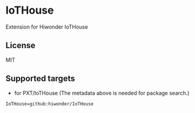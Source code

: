 # IoTHouse

Extension for Hiwonder IoTHouse

## License

MIT

## Supported targets

* for PXT/IoTHouse
(The metadata above is needed for package search.)

```package
IoTHouse=github:hiwonder/IoTHouse
```

